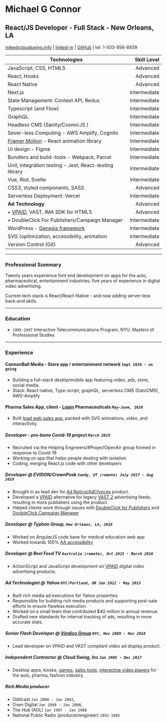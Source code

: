 # Michael G Connor

## React/JS Developer - Full Stack - New Orleans, LA

[mike@cloudswing.info][mailto] | [linked-in][linkedinurl] | [GitHub][github-link] | tel: 1-503-956-8939

| Technologies                                            |  Skill Level |
| ------------------------------------------------------- | -----------: |
| JavaScript, CSS, HTML5                                  |     Advanced |
| React, Hooks                                            |     Advanced |
| React Native                                            |     Advanced |
| Next.js                                                 | Intermediate |
| State Management: Context API, Redux                    | Intermediate |
| Typescript (and Flow)                                   | Intermediate |
| GraphQL                                                 | Intermediate |
| Headless CMS (Sanity/CosmicJS )                         | Intermediate |
| Sever-less Computing - AWS Amplify, Cognito             | Intermediate |
| [Framer Motion][motion] - React animation library       | Intermediate |
| UI design - Figma                                       | Intermediate |
| Bundlers and build-tools - Webpack, Parcel              | Intermediate |
| Unit, integration testing - Jest, React-testing library | Intermediate |
| Vue, Riot, Svelte                                       | Intermediate |
| CSS3, styled components, SASS                           |     Advanced |
| Serverless Deployment: Vercel                           | Intermediate |
| **Ad Technology**                                       |     Advanced |
| • [VPAID][vpaid], VAST, IMA SDK for HTML5               |     Advanced |
| • DoubleClick For Publishers/Campaign Manager           | Intermediate |
| WordPress - [Genesis framework][genesis]                | Intermediate |
| SVG (optimization, accessibility, animation             | Intermediate |
| Version Control (Git)                                   |     Advanced |

---

### Professional Summary

Twenty years experience font end development on apps for the auto, pharmaceutical,
entertainment industries; five years of experience in digital video advertising.

Current tech stack is React/React-Native - and now adding server-less back-end skills.

---

### Education

- `1995-1997` Interactive Telecommunications Program, NYU. Masters of Professional Studies

---

### Experience

#### CannonBall Media - Store app / entertainment network `Sept 2020 - on going`

- Building a full-stack desktp/mobile app featuring video, ads, store, social media.
- Stack: React-native, Type-script, graphQL, serverless CMS (DatoCMS), AWS-Amplify

#### Pharma Sales App, client - [Lupin][lupin] Pharmaceuticals `May-June, 2020`

- Built [Ipad web sales app][solosecapp], packed with SVG animations, video, and interactivity.

##### Developer - pro-bono Covid-19 project `March 2019`

- Recruited via the Helping Engineers/#ProjectOpenAir group formed in response to Covid-19
- Working on app that helps people dealing with isolation
- Coding, merging React.js code with other developers

##### Developer @ EVIDON/CrownPeak `Sandy, UT (remote) July 2017 - Aug 2019`

- Brought in as lead dev for [Ad Notice/AdChoices][adchoices] product.
- Developed a [VPAID][vpaid] alternative for legacy [VAST 2][vast2] advertising feeds, resulting in more publishers using the product.
- Helped clients work through issues with [DoubleClick for Publishers][dfp] and [DoubleClick Campaign Manager][dcm]

##### Developer @ Typhon Group, `New Orleans, LA, 2016`

- Worked on AngularJS code base for medical education web app
- Worked towards 100% [AA accessibility][aria]

##### Developer @ Reel Feed TV `Australia (remote), Oct 2015 - March 2016`

- ActionScript and JavaScript development on [VPAID][vpaid] digital video advertising products.

##### Ad Technologist @ Yahoo `NYC/Portland, OR Jan 2012 - May 2013`

- Built rich media ad executions for Yahoo properties.
- Responsible for building rich media products and supporting post-sale efforts to ensure flawless execution.
- Worked on a small team that contributed $40 million in annual revenue.
- Drafted new standards for internal tracking of ads, resulting in more accurate stats.

##### Senior Flash Developer @ [Vindico Group][vindico] `NYC, Nov 2009 - Nov 2010`

- Lead developer on VPAID and VAST compliant video ad display product.

##### Independent Contractor @ Cloud Swing, Inc `Jan 2005 - Dec 2017`

- Desktop apps, kiosks, [games][elauder-demo], [sales tools][hyundai-demo], [interactive video players][pharma-demo] for the auto, pharma, fashion industry.

##### Rich Media producer

- Oddcast `Jan 2000 - Jan 2001`,
- Oven Digital `Jan 1998 - Jan 2000`,
- The Hub (AOL) `Jan 1997 - Jan 1998`
- National Public Radio (producer/engineer) `1992-1995`

[project-archive]: http://portfolio.rocketnumber9.org/
[dfp]: https://www.google.com/intl/en/doubleclick/publishers/welcome/
[dcm]: https://www.doubleclickbygoogle.com/solutions/digital-marketing/campaign-manager/
[linkedinurl]: https://www.linkedin.com/in/michaelgconnor
[hyundai-demo]: http://rocketnumber9.org/developer/touchscreen-kiosk-hyunda/ "Hyundai sales tool"
[hyundai-demo-photos]: https://www.flickr.com/photos/rocketnumber9/sets/72157610613514303/show/

<!-- [kia]: http://rocketnumber9.org/client/optima/optima.html "Auto App" -->

[peas]: http://i.imgur.com/44Q9cMXs.jpg

<!-- client -->

[thup-games]: http://thup.com/
[vindico]: https://vindico.com/
[vpaid]: https://www.iab.com/guidelines/digital-video-player-ad-interface-definition-vpaid-2-0/
[yahoo-ctv]: https://smarttv.yahoo.com/

<!-- [zitgame]: http://i.imgur.com/vRHv0Igt.jpg "Face Book Game" -->

[pharmaapptumblr]: http://68.media.tumblr.com/tumblr_lnnyjzj10N1qh4spho1_1280.jpg
[pharma-demo]: http://rocketnumber9.org/developer/as3-interactive-video/ "Pharmaceutical App"
[rocket9dev]: http://rocketnumber9.org/developer/

<!-- flash -->

[flasharchive1]: https://www.flickr.com/photos/rocketnumber9/albums/72157617091593886
[elauder-demo]: http://rocketnumber9.org/sample/esteelauder/ "Estée Lauder"
[eyeblaster-stetchybanner]: http://rocketnumber9.org/client/eyeblaster/stretchableBanner/
[eyeblaster-skyscraper]: http://rocketnumber9.org/client/eyeblaster/stetchableSkyscraper/
[eyeblaster-videomixer]: http://rocketnumber9.org/client/eyeblaster/videomixer/

<!-- [digvideo]: http://rocketnumber9.org/client/dig.htm -->

[contact]: http://rocketnumber9.org/contact/
[github-link]: https://github.com/mconnor
[genesis]: http://www.studiopress.com/faqs/
[gssp]: https://greensock.com/gsap
[brew]: http://brew.sh/
[ng-material]: https://material.angularjs.org

<!-- [tikun]: http://www.tikun.stateu.org/ -->
<!-- [doucette]: http://chiefdoucette.com/ -->

[githubpic]: ./images/GitHub-Mark-32px.png "Git Hub"
[es6logo]: ./images/es6.svg "ES6"
[vuelogo]: ./images/vue-small.png "Vue.js"
[reactlogo]: ./images/react2.png "React.js"
[uibootstrap]: https://angular-ui.github.io/bootstrap/
[webpack]: http://webpack.github.io/
[babel]: http://babeljs.io/
[vue]: https://vuejs.org/
[pgpkey]: https://twitter.com/cloud_swing/status/842115087632605186
[aurelia]: http://aurelia.io/
[riot]: http://riotjs.com/
[vue-wattage-demo]: https://mconnor.github.io/vue-wattage-calculator/ "Vue wattage calculator"
[aria]: https://developer.mozilla.org/en-US/docs/Web/Accessibility/ARIA
[brew]: https://brew.sh/
[d3]: https://d3js.org/
[codepen]: https://codepen.io/cloudswing
[adchoices]: https://crownpeak.com/products/consent-solutions/ad-notice
[svg-bm-demo]: http://rocketnumber9.org/codesamples/grunticon/ "svg animation"
[jquery-gallery-demo]: https://mconnor.github.io/responsive-gallery/ "responsive photo gallery"
[canvas-balls]: http://rocketnumber9.org/test/animation01/box2dCanvas/game.html "bouncing balls"

<!-- [fizzbuzz-demo]: http://rocketnumber9.org/test/jschallenges/fizzBuzz/fizzbuzz.html "greensock animation" -->

[fizzbuzz-demo]: http://mconnor.github.io/FizzBuzzDeluxe/
[imasdk]: https://developers.google.com/interactive-media-ads/docs/sdks/html5/ "Google IMA SDK for HTML5 V3"
[imaforum]: https://groups.google.com/forum/#!forum/ima-sdk "Google Interactive Media Ads SDK Technical Forum"
[next-js]: https://nextjs.org/ "Next JS"
[flow]: https://flow.org/en/
[typescript]: https://www.typescriptlang.org
[hooks]: https://reactjs.org/docs/hooks-intro.html
[spring]: https://www.react-spring.io
[mailto]: mailto:mike.connor2020@protonmail.com?cc=mike@cloudswing.info&subject=Hi!&body=Hello%2C%20Mike.%0D%0A
[vast2]: https://www.iab.com/guidelines/digital-video-ad-serving-template-vast-2-0/

<!-- [ah]: https://annunciationhouse.org -->

[hooks-demo]: https://hooks-wine-store.mconnor.now.sh/
[redux-demo]: https://github.com/mconnor/redux-test
[motion]: https://www.framer.com/motion/
[iqva]: https://apps.apple.com/us/app/iqvia-sales-view/id1177923185
[lupin]: https://www.lupin.com/
[solosecapp]: https://solosec-nextjs-4e0m8yoa6.vercel.app/iframe

